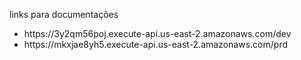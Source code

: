 links para documentações

<ul>
    <li>https://3y2qm56poj.execute-api.us-east-2.amazonaws.com/dev
    <li>https://mkxjae8yh5.execute-api.us-east-2.amazonaws.com/prd
</ul>
